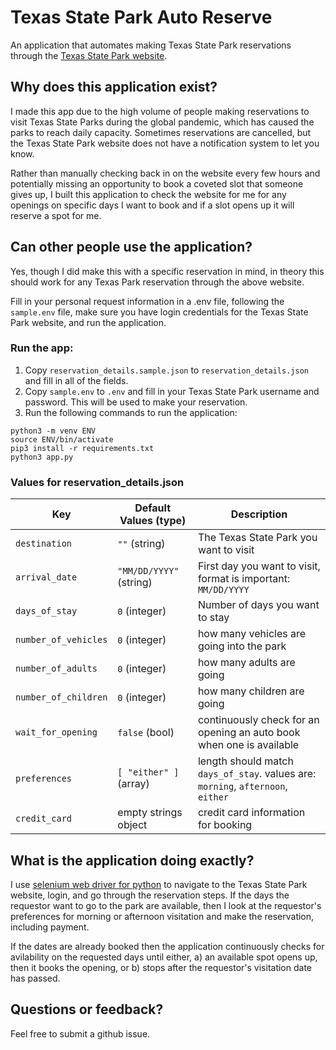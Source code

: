 # Texas State Park Auto Reserve

An application that automates making Texas State Park reservations through the [Texas State Park website](https://texasstateparks.reserveamerica.com/).

## Why does this application exist?
I made this app due to the high volume of people making reservations to visit Texas State Parks during the global pandemic, which has caused the parks to reach daily capacity. Sometimes reservations are cancelled, but the Texas State Park website does not have a notification system to let you know.  

Rather than manually checking back in on the website every few hours and potentially missing an opportunity to book a coveted slot that someone gives up, I built this application to check the website for me for any openings on specific days I want to book and if a slot opens up it will reserve a spot for me.

## Can other people use the application?
Yes, though I did make this with a specific reservation in mind, in theory this should work for any Texas Park reservation through the above website. 

Fill in your personal request information in a .env file, following the `sample.env` file, make sure you have login credentials for the Texas State Park website, and run the application.

### Run the app:

1. Copy `reservation_details.sample.json` to `reservation_details.json` and fill in all of the fields.
1. Copy `sample.env` to `.env` and fill in your Texas State Park username and password. This will be used to make your reservation.
1. Run the following commands to run the application:

```
python3 -m venv ENV
source ENV/bin/activate
pip3 install -r requirements.txt
python3 app.py
```
### Values for reservation_details.json
| Key                   | Default Values (type)         | Description  |
|---                    |---                            |---           |
| `destination`         | `""` (string)                 | The Texas State Park you want to visit |
| `arrival_date`        | `"MM/DD/YYYY"` (string)       | First day you want to visit, format is important: `MM/DD/YYYY` |
| `days_of_stay`        | `0` (integer)                 | Number of days you want to stay |
| `number_of_vehicles`  | `0` (integer)                 | how many vehicles are going into the park |
| `number_of_adults`    | `0` (integer)                 | how many adults are going |
| `number_of_children`  | `0` (integer)                 | how many children are going |
| `wait_for_opening`    | `false` (bool)                | continuously check for an opening an auto book when one is available |
| `preferences`         | `[ "either" ]` (array)        | length should match `days_of_stay`. values are: `morning`, `afternoon`, `either` |
| `credit_card`         | empty strings object          | credit card information for booking |

## What is the application doing exactly?
I use [selenium web driver for python](https://selenium-python.readthedocs.io/index.html) to navigate to the Texas State Park website, login, and go through the reservation steps. If the days the requestor want to go to the park are available, then I look at the requestor's preferences for morning or afternoon visitation and make the reservation, including payment. 

If the dates are already booked then the application continuously checks for avilability on the requested days until either, a) an available spot opens up, then it books the opening, or b) stops after the requestor's visitation date has passed.

## Questions or feedback?
Feel free to submit a github issue.
